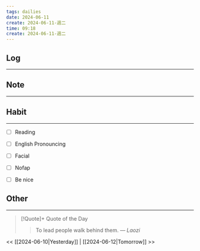```yaml
---
tags: dailies  
date: 2024-06-11
create: 2024-06-11-週二
time: 09:18
create: 2024-06-11-週二
---
```


## Log
---


## Note
---


## Habit
---
- [ ] Reading
- [ ] English Pronouncing
- [ ] Facial
- [ ] Nofap
- [ ] Be nice


## Other
---

> [!Quote]+ Quote of the Day
> > To lead people walk behind them.
> — <cite>Laozi</cite>

<< [[2024-06-10|Yesterday]] | [[2024-06-12|Tomorrow]] >>